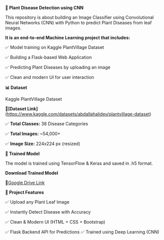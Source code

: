 **🌱 Plant Disease Detection using CNN**

This repository is about building an Image Classifier using Convolutional Neural Networks (CNN) with Python to predict Plant Diseases from leaf images.

**It is an end-to-end Machine Learning project that includes:**

✅ Model training on Kaggle PlantVillage Dataset

✅ Building a Flask-based Web Application

✅ Predicting Plant Diseases by uploading an image

✅ Clean and modern UI for user interaction

**📊 Dataset**

Kaggle PlantVillage Dataset

**🧷[Dataset Link]**(https://www.kaggle.com/datasets/abdallahalidev/plantvillage-dataset)


✅ **Total Classes:** 38 Disease Categories

✅ **Total Images:** ~54,000+

✅ **Image Size:** 224x224 px (resized)


**🧠 Trained Model**

The model is trained using TensorFlow & Keras and saved in .h5 format.


**Download Trained Model**

🧷[Google Drive Link](https://drive.google.com/file/d/1i466c4XOs048Q54EPCqgzoG8zWcARnrj/view?usp=sharing](https://drive.google.com/file/d/1rKh-IElSdHTqax7XdfSdZTn-r8T_qWPf/view?usp=drive_link)https://drive.google.com/file/d/1rKh-IElSdHTqax7XdfSdZTn-r8T_qWPf/view?usp=drive_link)


**🚀 Project Features**

✅ Upload any Plant Leaf Image

✅ Instantly Detect Disease with Accuracy

✅ Clean & Modern UI (HTML + CSS + Bootstrap)

✅ Flask Backend API for Predictions
✅ Trained using Deep Learning (CNN)
